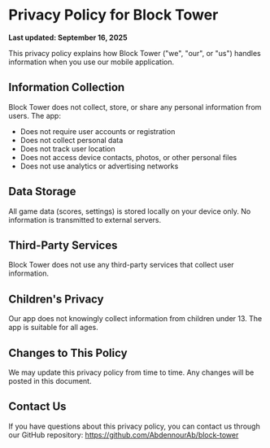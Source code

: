 # Privacy Policy for Block Tower

**Last updated: September 16, 2025**

This privacy policy explains how Block Tower ("we", "our", or "us") handles information when you use our mobile application.

## Information Collection

Block Tower does not collect, store, or share any personal information from users. The app:

- Does not require user accounts or registration
- Does not collect personal data
- Does not track user location
- Does not access device contacts, photos, or other personal files
- Does not use analytics or advertising networks

## Data Storage

All game data (scores, settings) is stored locally on your device only. No information is transmitted to external servers.

## Third-Party Services

Block Tower does not use any third-party services that collect user information.

## Children's Privacy

Our app does not knowingly collect information from children under 13. The app is suitable for all ages.

## Changes to This Policy

We may update this privacy policy from time to time. Any changes will be posted in this document.

## Contact Us

If you have questions about this privacy policy, you can contact us through our GitHub repository: https://github.com/AbdennourAb/block-tower

